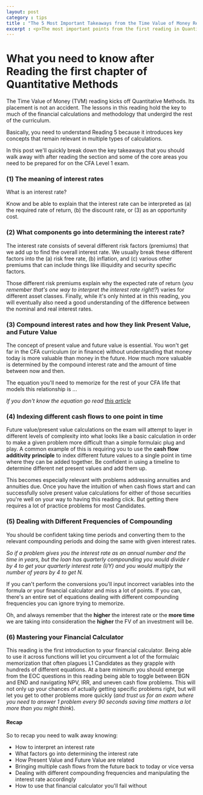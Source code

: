 ```yaml
---
layout: post
category : tips
title : "The 5 Most Important Takeaways from the Time Value of Money Reading"
excerpt : <p>The most important points from the first reading in Quantitative Methods distilled into five keys.</p>
--- 
```

# What you need to know after Reading the first chapter of Quantitative Methods

The Time Value of Money (TVM) reading kicks off Quantitative Methods. Its placement is not an accident. The lessons in this reading hold the key to much of the financial calculations and methodology that undergird the rest of the curriculum. 

Basically, you need to understand Reading 5 because it introduces key concepts that remain relevant in multiple types of calculations.

In this post we'll quickly break down the key takeaways that you should walk away with after reading the section and some of the core areas you need to be prepared for on the CFA Level 1 exam.

### (1) The meaning of interest rates

What is an interest rate?

Know and be able to explain that the interest rate can be interpreted as (a) the required rate of return, (b) the discount rate, or (3) as an opportunity cost.

### (2) What components go into determining the interest rate?

The interest rate consists of several different risk factors (premiums) that we add up to find the overall interest rate. We usually break these different factors into the (a) risk free rate, (b) inflation, and (c) various other premiums that can include things like illiquidity and security specific factors. 

Those different risk premiums explain why the expected rate of return (*you remember that's one way to interpret the interest rate right!?*) varies for different asset classes. Finally, while it's only hinted at in this reading, you will eventually also need a good understanding of the difference between the nominal and real interest rates.

### (3) Compound interest rates and how they link Present Value, and Future Value

The concept of present value and future value is essential. You won't get far in the CFA curriculum (or in finance) without understanding that money today is more valuable than money in the future. How much more valuable is determined by the compound interest rate and the amount of time between now and then. 

The equation you'll need to memorize for the rest of your CFA life that models this relationship is ...

*If you don't know the equation go read [this article](https://www.mathsisfun.com/money/compound-interest.html)* 

### (4) Indexing different cash flows to one point in time

Future value/present value calculations on the exam will attempt to layer in different levels of complexity into what looks like a basic calculation in order to make a given problem more difficult than a simple formulaic plug and play. A common example of this is requiring you to use the **cash flow additivity principle** to index different future values to a single point in time where they can be added together. Be confident in using a timeline to determine different net present values and add them up.

This becomes especially relevant with problems addressing annuities and annuities due. Once you have the intuition of when cash flows start and can successfully solve present value calculations for either of those securities you're well on your way to having this reading click. But getting there requires a lot of practice problems for most Candidates.

### (5) Dealing with Different Frequencies of Compounding

 You should be confident taking time periods and converting them to the relevant compounding periods and doing the same with given interest rates. 

*So if a problem gives you the interest rate as an annual number and the time in years, but the loan has quarterly compounding you would divide r by 4 to get your quarterly interest rate (I/Y) and you would multiply the number of years by 4 to get N.* 

 If you can't perform the conversions you'll input incorrect variables into the formula or your financial calculator and miss a lot of points. If you can, there's an entire set of equations dealing with different compounding frequencies you can ignore trying to memorize.

 Oh, and always remember that the __higher__ the interest rate or the __more time__ we are taking into consideration the __higher__ the FV of an investment will be.

### (6) Mastering your Financial Calculator 

This reading is the first introduction to your financial calculator. Being able to use it across functions will let you circumvent a lot of the formulaic memorization that often plagues L1 Candidates as they grapple with hundreds of different equations. At a bare minimum you should emerge from the EOC questions in this reading being able to toggle between BGN and END and navigating NPV, IRR, and uneven cash flow problems. This will not only up your chances of actually getting specific problems right, but will let you get to other problems more quickly (*and trust us for an exam where you need to answer 1 problem every 90 seconds saving time matters a lot more than you might think*).

#### Recap

So to recap you need to walk away knowing:

* How to interpret an interest rate
* What factors go into determining the interest rate
* How Present Value and Future Value are related
* Bringing multiple cash flows from the future back to today or vice versa
* Dealing with different compounding frequencies and manipulating the interest rate accordingly
* How to use that financial calculator you'll fail without
